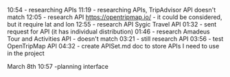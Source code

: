 10:54 - researching APIs
11:19 - researching APIs, TripAdvisor API doesn't match
12:05 - research API https://opentripmap.io/ - it could be considered, but it require lat and lon
12:55 - research API Sygic Travel API
01:32 - sent request for API (it has individual distribution)
01:46 - research Amadeus Tour and Activities API - doesn't match
03:21 - still research API
03:56 - test OpenTripMap API
04:32 - create APISet.md doc to store APIs I need to use in the project

March 8th
10:57 -planning interface